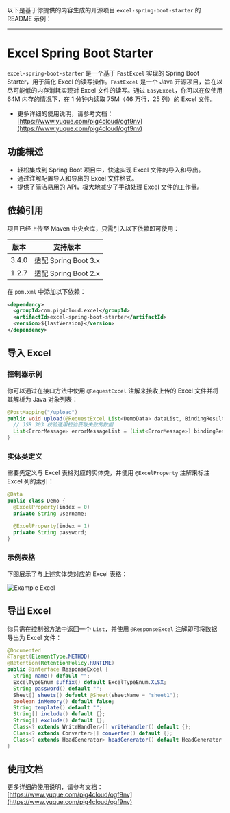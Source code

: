 以下是基于你提供的内容生成的开源项目 `excel-spring-boot-starter` 的 README 示例：

---

# Excel Spring Boot Starter

`excel-spring-boot-starter` 是一个基于 `FastExcel` 实现的 Spring Boot Starter，用于简化 Excel 的读写操作。`FastExcel` 是一个 Java 开源项目，旨在以尽可能低的内存消耗实现对 Excel 文件的读写。通过 `EasyExcel`，你可以在仅使用 64M 内存的情况下，在 1 分钟内读取 75M（46 万行，25 列）的 Excel 文件。

- 更多详细的使用说明，请参考文档：[https://www.yuque.com/pig4cloud/ogf9nv](https://www.yuque.com/pig4cloud/ogf9nv)

## 功能概述

- 轻松集成到 Spring Boot 项目中，快速实现 Excel 文件的导入和导出。
- 通过注解配置导入和导出的 Excel 文件格式。
- 提供了简洁易用的 API，极大地减少了手动处理 Excel 文件的工作量。

## 依赖引用

项目已经上传至 Maven 中央仓库，只需引入以下依赖即可使用：

| 版本    | 支持版本            |
|-------|-------------------|
| 3.4.0 | 适配 Spring Boot 3.x |
| 1.2.7 | 适配 Spring Boot 2.x |

在 `pom.xml` 中添加以下依赖：

```xml
<dependency>
  <groupId>com.pig4cloud.excel</groupId>
  <artifactId>excel-spring-boot-starter</artifactId>
  <version>${lastVersion}</version>
</dependency>
```

## 导入 Excel

### 控制器示例

你可以通过在接口方法中使用 `@RequestExcel` 注解来接收上传的 Excel 文件并将其解析为 Java 对象列表：

```java
@PostMapping("/upload")
public void upload(@RequestExcel List<DemoData> dataList, BindingResult bindingResult) {
  // JSR 303 校验通用校验获取失败的数据
  List<ErrorMessage> errorMessageList = (List<ErrorMessage>) bindingResult.getTarget();
}
```

### 实体类定义

需要先定义与 Excel 表格对应的实体类，并使用 `@ExcelProperty` 注解来标注 Excel 列的索引：

```java
@Data
public class Demo {
  @ExcelProperty(index = 0)
  private String username;

  @ExcelProperty(index = 1)
  private String password;
}
```

### 示例表格

下图展示了与上述实体类对应的 Excel 表格：

![Example Excel](https://minio.pigx.top/oss/1618560470.png)

## 导出 Excel

你只需在控制器方法中返回一个 `List`，并使用 `@ResponseExcel` 注解即可将数据导出为 Excel 文件：

```java
@Documented
@Target(ElementType.METHOD)
@Retention(RetentionPolicy.RUNTIME)
public @interface ResponseExcel {
  String name() default "";
  ExcelTypeEnum suffix() default ExcelTypeEnum.XLSX;
  String password() default "";
  Sheet[] sheets() default @Sheet(sheetName = "sheet1");
  boolean inMemory() default false;
  String template() default "";
  String[] include() default {};
  String[] exclude() default {};
  Class<? extends WriteHandler>[] writeHandler() default {};
  Class<? extends Converter>[] converter() default {};
  Class<? extends HeadGenerator> headGenerator() default HeadGenerator.class;
}
```

## 使用文档

更多详细的使用说明，请参考文档：[https://www.yuque.com/pig4cloud/ogf9nv](https://www.yuque.com/pig4cloud/ogf9nv)
